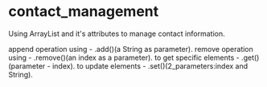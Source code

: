 # contact_management
Using ArrayList and it's attributes to manage contact information.

append operation using - .add()(a String as parameter).
remove operation using - .remove()(an index as a parameter).
to get specific elements - .get()(parameter - index).
to update elements       - .set()(2_parameters:index and String).       
